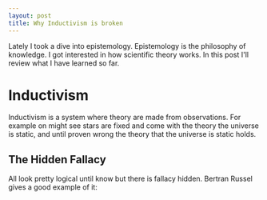 ```yaml
---
layout: post
title: Why Inductivism is broken
---
```


Lately I took a dive into epistemology. Epistemology is the philosophy of knowledge. I got interested in how scientific theory works. In this post I'll review what I have learned so far.


# Inductivism 
Inductivism is a system where theory are made from observations. For example on might see stars are fixed and come with the theory the universe is static, and until proven wrong the theory that the universe is static holds. 


## The Hidden Fallacy 
All look pretty logical until know but there is fallacy hidden. Bertran Russel gives a good example of it: 
